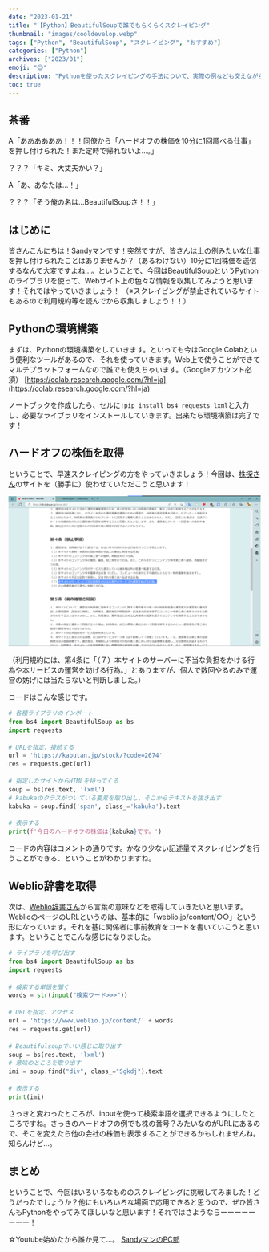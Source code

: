 ```yaml
---
date: "2023-01-21"
title: "【Python】BeautifulSoupで誰でもらくらくスクレイピング"
thumbnail: "images/cooldevelop.webp"
tags: ["Python", "BeautifulSoup", "スクレイピング", "おすすめ"]
categories: ["Python"]
archives: ["2023/01"]
emoji: "😍"
description: "Pythonを使ったスクレイピングの手法について、実際の例なども交えながらわかりやすく解説。BeautifulSoupを使って初心者でも簡単にできる方法を紹介。"
toc: true
---
```


## 茶番
A「ああああああ！！！同僚から「ハードオフの株価を10分に1回調べる仕事」を押し付けられた！また定時で帰れないよ...。」

？？？「キミ、大丈夫かい？」

A「あ、あなたは...！」

？？？「そう俺の名は...BeautifulSoupさ！！」

## はじめに
皆さんこんにちは！Sandyマンです！突然ですが、皆さんは上の例みたいな仕事を押し付けられたことはありませんか？（あるわけない）10分に1回株価を送信するなんて大変ですよね...。ということで、今回はBeautifulSoupというPythonのライブラリを使って、Webサイト上の色々な情報を収集してみようと思います！それではやっていきましょう！
（※スクレイピングが禁止されているサイトもあるので利用規約等を読んでから収集しましょう！！）

## Pythonの環境構築
まずは、Pythonの環境構築をしていきます。といっても今はGoogle Colabという便利なツールがあるので、それを使っていきます。Web上で使うことができてマルチプラットフォームなので誰でも使えちゃいます。（Googleアカウント必須）
[https://colab.research.google.com/?hl=ja](https://colab.research.google.com/?hl=ja)

ノートブックを作成したら、セルに`!pip install bs4 requests lxml`と入力し、必要なライブラリをインストールしていきます。出来たら環境構築は完了です！

## ハードオフの株価を取得
ということで、早速スクレイピングの方をやっていきましょう！今回は、[株探さん](https://kabutan.jp/)のサイトを（勝手に）使わせていただこうと思います！

![](kabutan.png)

（利用規約には、第4条に「（７）本サイトのサーバーに不当な負担をかける行為や本サービスの運営を妨げる行為。」とありますが、個人で数回やるのみで運営の妨げには当たらないと判断しました。）

コードはこんな感じです。
```python
# 各種ライブラリのインポート
from bs4 import BeautifulSoup as bs
import requests

# URLを指定、接続する
url = 'https://kabutan.jp/stock/?code=2674'
res = requests.get(url)

# 指定したサイトからHTMLを持ってくる
soup = bs(res.text, 'lxml')
# kabukaのクラスがついている要素を取り出し、そこからテキストを抜き出す
kabuka = soup.find('span', class_='kabuka').text

# 表示する
print(f'今日のハードオフの株価は{kabuka}です。')
```
コードの内容はコメントの通りです。かなり少ない記述量でスクレイピングを行うことができる、ということがわかりますね。

## Weblio辞書を取得
次は、[Weblio辞書さん](https://www.weblio.jp)から言葉の意味などを取得していきたいと思います。WeblioのページのURLというのは、基本的に「weblio.jp/content/○○」という形になっています。それを基に関係者に事前教育をコードを書いていこうと思います。ということでこんな感じになりました。
```python
# ライブラリを呼び出す
from bs4 import BeautifulSoup as bs
import requests

# 検索する単語を聞く
words = str(input("検索ワード>>>"))

# URLを指定、アクセス
url = 'https://www.weblio.jp/content/' + words
res = requests.get(url)

# Beautifulsoupでいい感じに取り出す
soup = bs(res.text, 'lxml')
# 意味のところを取り出す
imi = soup.find("div", class_="Sgkdj").text

# 表示する
print(imi)
```
さっきと変わったところが、inputを使って検索単語を選択できるようにしたところですね。さっきのハードオフの例でも株の番号？みたいなのがURLにあるので、そこを変えたら他の会社の株価も表示することができるかもしれませんね。知らんけど...。

## まとめ
ということで、今回はいろいろなもののスクレイピングに挑戦してみました！どうだったでしょうか？他にもいろいろな場面で応用できると思うので、ぜひ皆さんもPythonをやってみてほしいなと思います！それではさようならーーーーーーーー！

☆Youtube始めたから誰か見て...。
[SandyマンのPC部](https://youtube.com/@sandyman_linux)

